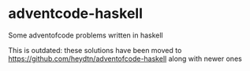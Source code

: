 # adventcode-haskell
Some adventofcode problems written in haskell

This is outdated: these solutions have been moved to
https://github.com/heydtn/adventofcode-haskell along with newer ones
